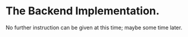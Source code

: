 # The Backend Implementation.

No further instruction can be given at this time; maybe some time later.
